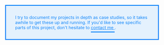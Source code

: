 <!-- ---
title: 'Overhauling a booking engine for price transparency and a cleaner home.'
date: 2016-07-10 23:50:26 +02:00
categories:
- work
tags:
- sprint
- payment
- flow
description: This was one of the many projects I worked on whilst I was at Anchovy, a digital marketing agency.
image: Briiz_image.png
layout: post
color: "#3296FF"
status: Early stages of development
style: translateY(20px)
--- -->

<style>
  p > a {
		color: #1085F9;
		padding-bottom: 5px;
		border-bottom: 1px solid #1085F9;
	}

	.box {
		background-color: rgba(16, 133, 249, 0.1);
		color: #1085F9;
		padding: 30px;
		border: 3px solid #1085F9;
	}
</style>

<div class="box">
	I try to document my projects in depth as case studies, so it takes awhile to get these up and running. If you'd like to see specific parts of this project, don't hesitate to <a href="mailto:justinmfarrugia@gmail.com" style="color: #1085F9;
		padding-bottom: 5px;
		border-bottom: 3px solid #1085F9;">contact me </a>.
</div>

<br>

